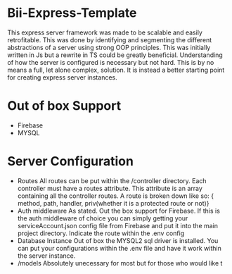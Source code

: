 # Bii-Express-Template
This express server framework was made to be scalable and easily retrofitable. This was done by identifying and segmenting the different abstractions of a server using strong OOP principles. This was initially written in Js but a rewrite in TS could be greatly beneficial. Understanding of how the server is configured is necessary but not hard. This is by no means a full, let alone complex, solution. It is instead a better starting point for creating express server instances.

# Out of box Support
- Firebase
- MYSQL

# Server Configuration
- Routes
All routes can be put within the /controller directory. Each controller must have a routes attribute. This attribute is an array containing all the controller routes. A route is broken down like so: { method, path, handler, priv(whether it is a protected route or not)}
- Auth middleware
As stated. Out the box support for Firebase. If this is the auth middleware of choice you can simply getting your serviceAccount.json config file from Firebase and put it into the main project directory. Indicate the route within the .env config
- Database Instance
Out of box the MYSQL2 sql driver is installed. You can put your configurations within the .env file and have it work within the server instance.
- /models
Absolutely unecessary for most but for those who would like t